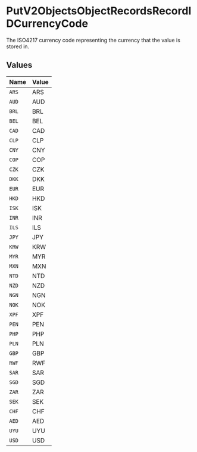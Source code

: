 # PutV2ObjectsObjectRecordsRecordIDCurrencyCode

The ISO4217 currency code representing the currency that the value is stored in.


## Values

| Name  | Value |
| ----- | ----- |
| `ARS` | ARS   |
| `AUD` | AUD   |
| `BRL` | BRL   |
| `BEL` | BEL   |
| `CAD` | CAD   |
| `CLP` | CLP   |
| `CNY` | CNY   |
| `COP` | COP   |
| `CZK` | CZK   |
| `DKK` | DKK   |
| `EUR` | EUR   |
| `HKD` | HKD   |
| `ISK` | ISK   |
| `INR` | INR   |
| `ILS` | ILS   |
| `JPY` | JPY   |
| `KRW` | KRW   |
| `MYR` | MYR   |
| `MXN` | MXN   |
| `NTD` | NTD   |
| `NZD` | NZD   |
| `NGN` | NGN   |
| `NOK` | NOK   |
| `XPF` | XPF   |
| `PEN` | PEN   |
| `PHP` | PHP   |
| `PLN` | PLN   |
| `GBP` | GBP   |
| `RWF` | RWF   |
| `SAR` | SAR   |
| `SGD` | SGD   |
| `ZAR` | ZAR   |
| `SEK` | SEK   |
| `CHF` | CHF   |
| `AED` | AED   |
| `UYU` | UYU   |
| `USD` | USD   |